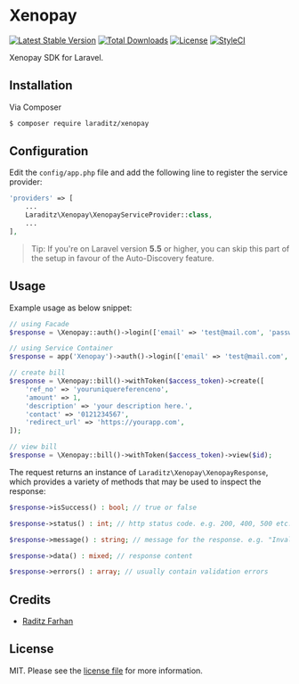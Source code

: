 # Xenopay

[![Latest Stable Version](https://poser.pugx.org/laraditz/xenopay/v/stable?format=flat-square)](https://packagist.org/packages/laraditz/xenopay)
[![Total Downloads](https://img.shields.io/packagist/dt/laraditz/xenopay?style=flat-square)](https://packagist.org/packages/laraditz/xenopay)
[![License](https://poser.pugx.org/laraditz/xenopay/license?format=flat-square)](https://packagist.org/packages/laraditz/xenopay)
[![StyleCI](https://github.styleci.io/repos/7548986/shield?style=square)](https://github.com/laraditz/xenopay)

Xenopay SDK for Laravel.

## Installation

Via Composer

``` bash
$ composer require laraditz/xenopay
```

## Configuration

Edit the `config/app.php` file and add the following line to register the service provider:

```php
'providers' => [
    ...
    Laraditz\Xenopay\XenopayServiceProvider::class,
    ...
],
```

> Tip: If you're on Laravel version **5.5** or higher, you can skip this part of the setup in favour of the Auto-Discovery feature.

## Usage

Example usage as below snippet:
```php
// using Facade
$response = \Xenopay::auth()->login(['email' => 'test@mail.com', 'password' => 'password']);

// using Service Container
$response = app('Xenopay')->auth()->login(['email' => 'test@mail.com', 'password' => 'password']);

// create bill
$response = \Xenopay::bill()->withToken($access_token)->create([
    'ref_no' => 'youruniquereferenceno',
    'amount' => 1,
    'description' => 'your description here.',
    'contact' => '0121234567',
    'redirect_url' => 'https://yourapp.com',
]);

// view bill
$response = \Xenopay::bill()->withToken($access_token)->view($id);
```
The request returns an instance of `Laraditz\Xenopay\XenopayResponse`, which provides a variety of methods that may be used to inspect the response:
```php
$response->isSuccess() : bool; // true or false

$response->status() : int; // http status code. e.g. 200, 400, 500 etc.

$response->message() : string; // message for the response. e.g. "Invalid data".

$response->data() : mixed; // response content

$response->errors() : array; // usually contain validation errors
```

## Credits

- [Raditz Farhan](https://github.com/raditzfarhan)

## License

MIT. Please see the [license file](LICENSE) for more information.

